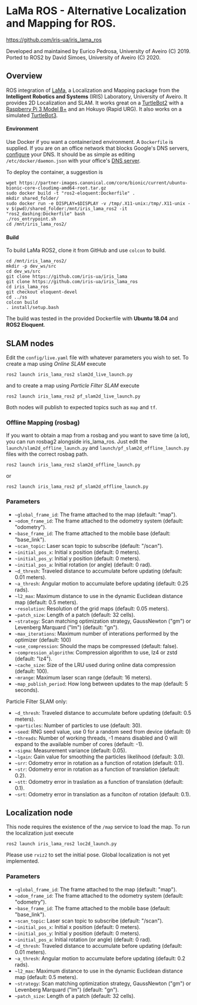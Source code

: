 LaMa ROS - Alternative Localization and Mapping for ROS.
========================================================
https://github.com/iris-ua/iris_lama_ros

Developed and maintained by Eurico Pedrosa, University of Aveiro (C) 2019. Ported to ROS2 by David Simoes, University of Aveiro (C) 2020.

Overview
--------

ROS integration of [LaMa]( https://github.com/iris-ua/iris_lama), a Localization and Mapping package from the **Intelligent Robotics and Systems** (IRIS) Laboratory, University of Aveiro. It provides 2D Localization and SLAM. It works great on a [TurtleBot2](https://www.turtlebot.com/turtlebot2/) with a [Raspberry Pi 3 Model B+](https://www.raspberrypi.org/products/raspberry-pi-3-model-b-plus/) and an Hokuyo (Rapid URG). It also works on a simulated [TurtleBot3](http://emanual.robotis.com/docs/en/platform/turtlebot3/ros2_setup/).

#### Environment

Use Docker if you want a containerized environment. A `Dockerfile` is supplied. If you are on an office network that blocks Google's DNS servers, [configure](https://stackoverflow.com/questions/44184496/configuring-options-for-docker-run/44184773#44184773) your DNS. It should be as simple as editing `/etc/docker/daemon.json` with your office's [DNS server](https://www.tecmint.com/find-my-dns-server-ip-address-in-linux/). 

To deploy the container, a suggestion is

    wget https://partner-images.canonical.com/core/bionic/current/ubuntu-bionic-core-cloudimg-amd64-root.tar.gz
    sudo docker build -t "ros2-eloquent:Dockerfile" .
    mkdir shared_folder/
    sudo docker run -e DISPLAY=$DISPLAY -v /tmp/.X11-unix:/tmp/.X11-unix -v $(pwd)/shared_folder:/mnt/iris_lama_ros2 -it "ros2_dashing:Dockerfile" bash
    ./ros_entrypoint.sh
    cd /mnt/iris_lama_ros2/

#### Build

To build LaMa ROS2, clone it from GitHub and use `colcon` to build.
```
cd /mnt/iris_lama_ros2/
mkdir -p dev_ws/src
cd dev_ws/src
git clone https://github.com/iris-ua/iris_lama
git clone https://github.com/iris-ua/iris_lama_ros
cd iris_lama_ros
git checkout eloquent-devel
cd ../ss
colcon build
. install/setup.bash
```

The build was tested in the provided Dockerfile with **Ubuntu 18.04** and **ROS2 Eloquent**.

## SLAM nodes

Edit the `config/live.yaml` file with whatever parameters you wish to set. To create a map using *Online SLAM* execute
```
ros2 launch iris_lama_ros2 slam2d_live_launch.py
```
and to create a map using *Particle Filter SLAM* execute
```
ros2 launch iris_lama_ros2 pf_slam2d_live_launch.py
```

Both nodes will publish to expected topics such as `map` and `tf`.

### Offline Mapping (rosbag)

If you want to obtain a map from a rosbag and you want to save time (a lot),
you can run rosbag2 alongside iris_lama_ros. Just edit the `launch/slam2d_offline_launch.py` and `launch/pf_slam2d_offline_launch.py` 
files with the correct rosbag path.

```
ros2 launch iris_lama_ros2 slam2d_offline_launch.py
```
or
```
ros2 launch iris_lama_ros2 pf_slam2d_offline_launch.py
```

### Parameters

* `~global_frame_id`: The frame attached to the map (default: "map").
* `~odom_frame_id`: The frame attached to the odometry system (default: "odometry").
* `~base_frame_id`: The frame attached to the mobile base (default: "base_link").
* `~scan_topic`: Laser scan topic to subscribe (default: "/scan").
* `~initial_pos_x`: Initial x position (default: 0 meters).
* `~initial_pos_y`: Initial y position (default: 0 meters).
* `~initial_pos_a`: Initial rotation (or angle) (default: 0 rad).
* `~d_thresh`: Traveled distance to accumulate before updating (default: 0.01 meters).
* `~a_thresh`: Angular motion to accumulate before updating (default: 0.25 rads).
* `~l2_max`: Maximum distance to use in the dynamic Euclidean distance map (default: 0.5 meters).
* `~resolution`: Resolution of the grid maps (default: 0.05 meters).
* `~patch_size`: Length of a patch (default: 32 cells).
* `~strategy`: Scan matching optimization strategy, GaussNewton ("gm") or Levenberg Marquard ("lm") (default: "gn").
* `~max_iterations`: Maximum number of interations performed by the optimizer (default: 100)
* `~use_compression`: Should the maps be compressed (default: false).
* `~compression_algorithm`: Compression algorithm to use, lz4 or zstd (default: "lz4").
* `~cache_size`: Size of the LRU used during online data compression (default: 100).
* `~mrange`: Maximum laser scan range (default: 16 meters).
* `~map_publish_period`: How long between updates to the map (default: 5 seconds).

Particle Filter SLAM only:
* `~d_thresh`: Traveled distance to accumulate before updating (default: 0.5 meters).
* `~particles`: Number of particles to use (default: 30).
* `~seed`: RNG seed value, use 0 for a random seed from device (default: 0)
* `~threads`: Number of working threads, -1 means disabled and 0 will expand to the available number of cores (default: -1).
* `~sigma`: Measurement variance (default: 0.05).
* `~lgain`: Gain value for smoothing the particles likelihood (default: 3.0).
* `~srr`: Odometry error in rotation as a function of rotation (default: 0.1).
* `~str`: Odometry error in rotation as a function of translation (default: 0.2).
* `~stt`: Odometry error in traslation as a function of translation (default: 0.1).
* `~srt`: Odometry error in translation as a funciton of rotation (default: 0.1).

## Localization node

This node requires the existence of the `/map` service to load the map.
To run the localization just execute
```
ros2 launch iris_lama_ros2 loc2d_launch.py
```
Please use `rviz2` to set the initial pose. Global localization is not yet implemented.

### Parameters

* `~global_frame_id`: The frame attached to the map (default: "map").
* `~odom_frame_id`: The frame attached to the odometry system (default: "odometry").
* `~base_frame_id`: The frame attached to the mobile base (default: "base_link").
* `~scan_topic`: Laser scan topic to subscribe (default: "/scan").
* `~initial_pos_x`: Initial x position (default: 0 meters).
* `~initial_pos_y`: Initial y position (default: 0 meters).
* `~initial_pos_a`: Initial rotation (or angle) (default: 0 rad).
* `~d_thresh`: Traveled distance to accumulate before updating (default: 0.01 meters).
* `~a_thresh`: Angular motion to accumulate before updating (default: 0.2 rads).
* `~l2_max`: Maximum distance to use in the dynamic Euclidean distance map (default: 0.5 meters).
* `~strategy`: Scan matching optimization strategy, GaussNewton ("gm") or Levenberg Marquard ("lm") (default: "gn").
* `~patch_size`: Length of a patch (default: 32 cells).


